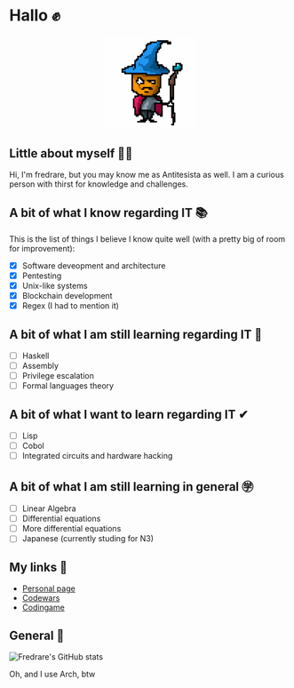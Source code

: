 # Hallo ✊
<p align="center" width="100%"><img width="33%"src="anti.gif" /></p>

## Little about myself 🧙🏻
Hi, I'm fredrare, but you may know me as Antitesista as well. I am a curious person with thirst for knowledge and challenges.

## A bit of what I know regarding IT 📚
This is the list of things I believe I know quite well (with a pretty big of room for improvement):
- [x] Software deveopment and architecture
- [x] Pentesting
- [x] Unix-like systems
- [x] Blockchain development
- [x] Regex (I had to mention it)

## A bit of what I am still learning regarding IT 📓
- [ ] Haskell
- [ ] Assembly
- [ ] Privilege escalation
- [ ] Formal languages theory

## A bit of what I want to learn regarding IT ✔︎
- [ ] Lisp
- [ ] Cobol
- [ ] Integrated circuits and hardware hacking

## A bit of what I am still learning in general ㊫
- [ ] Linear Algebra
- [ ] Differential equations
- [ ] More differential equations
- [ ] Japanese (currently studing for N3)

## My links 🔗
- [Personal page](https://fredrare.com)
- [Codewars](https://www.codewars.com/users/fredrare)
- [Codingame](https://www.codingame.com/profile/5de7afa953f69462f305ec1e809358a98171624)

## General 🍚
![Fredrare's GitHub stats](https://github-readme-stats.vercel.app/api?username=fredrare&theme=tokyonight&custom_title=My%20stats&count_private=true&include_all_commits=true&show_icons=true)

Oh, and I use Arch, btw
